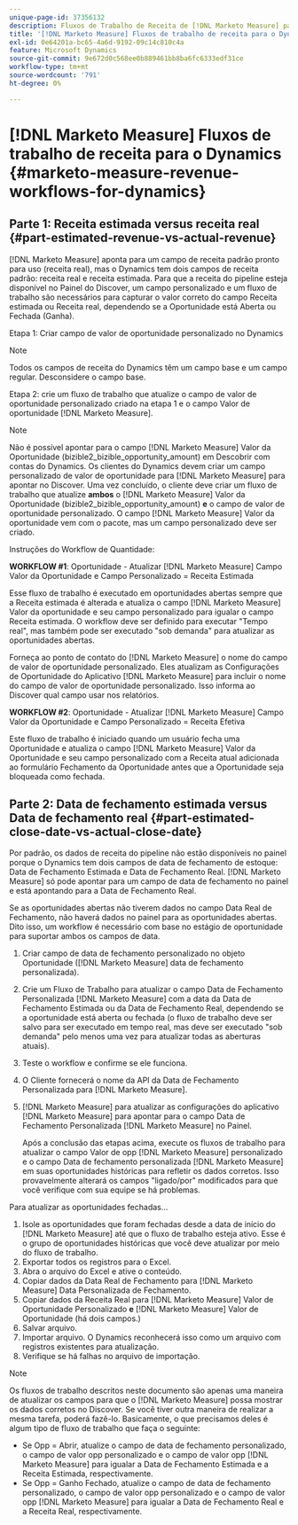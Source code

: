 ```yaml
---
unique-page-id: 37356132
description: Fluxos de Trabalho de Receita de [!DNL Marketo Measure] para Dynamics - [!DNL Marketo Measure]
title: '[!DNL Marketo Measure] Fluxos de trabalho de receita para o Dynamics'
exl-id: 0e64201a-bc65-4a6d-9192-09c14c810c4a
feature: Microsoft Dynamics
source-git-commit: 9e672d0c568ee0b889461bb8ba6fc6333edf31ce
workflow-type: tm+mt
source-wordcount: '791'
ht-degree: 0%

---
```


# [!DNL Marketo Measure] Fluxos de trabalho de receita para o Dynamics {#marketo-measure-revenue-workflows-for-dynamics}

## Parte 1: Receita estimada versus receita real {#part-estimated-revenue-vs-actual-revenue}

[!DNL Marketo Measure] aponta para um campo de receita padrão pronto para uso (receita real), mas o Dynamics tem dois campos de receita padrão: receita real e receita estimada. Para que a receita do pipeline esteja disponível no Painel do Discover, um campo personalizado e um fluxo de trabalho são necessários para capturar o valor correto do campo Receita estimada ou Receita real, dependendo se a Oportunidade está Aberta ou Fechada (Ganha).

Etapa 1: Criar campo de valor de oportunidade personalizado no Dynamics

>[!NOTE]
>
>Todos os campos de receita do Dynamics têm um campo base e um campo regular. Desconsidere o campo base.

Etapa 2: crie um fluxo de trabalho que atualize o campo de valor de oportunidade personalizado criado na etapa 1 e o campo Valor de oportunidade [!DNL Marketo Measure].

>[!NOTE]
>
>Não é possível apontar para o campo [!DNL Marketo Measure] Valor da Oportunidade (bizible2_bizible_opportunity_amount) em Descobrir com contas do Dynamics. Os clientes do Dynamics devem criar um campo personalizado de valor de oportunidade para [!DNL Marketo Measure] para apontar no Discover. Uma vez concluído, o cliente deve criar um fluxo de trabalho que atualize **ambos** o [!DNL Marketo Measure] Valor da Oportunidade (bizible2_bizible_opportunity_amount) **e** o campo de valor de oportunidade personalizado. O campo [!DNL Marketo Measure] Valor da oportunidade vem com o pacote, mas um campo personalizado deve ser criado.

Instruções do Workflow de Quantidade:

**WORKFLOW #1**: Oportunidade - Atualizar [!DNL Marketo Measure] Campo Valor da Oportunidade e Campo Personalizado = Receita Estimada

Esse fluxo de trabalho é executado em oportunidades abertas sempre que a Receita estimada é alterada e atualiza o campo [!DNL Marketo Measure] Valor da oportunidade e seu campo personalizado para igualar o campo Receita estimada. O workflow deve ser definido para executar &quot;Tempo real&quot;, mas também pode ser executado &quot;sob demanda&quot; para atualizar as oportunidades abertas.

Forneça ao ponto de contato do [!DNL Marketo Measure] o nome do campo de valor de oportunidade personalizado. Eles atualizam as Configurações de Oportunidade do Aplicativo [!DNL Marketo Measure] para incluir o nome do campo de valor de oportunidade personalizado. Isso informa ao Discover qual campo usar nos relatórios.

**WORKFLOW #2**: Oportunidade - Atualizar [!DNL Marketo Measure] Campo Valor da Oportunidade e Campo Personalizado = Receita Efetiva

Este fluxo de trabalho é iniciado quando um usuário fecha uma Oportunidade e atualiza o campo [!DNL Marketo Measure] Valor da Oportunidade e seu campo personalizado com a Receita atual adicionada ao formulário Fechamento da Oportunidade antes que a Oportunidade seja bloqueada como fechada.

## Parte 2: Data de fechamento estimada versus Data de fechamento real {#part-estimated-close-date-vs-actual-close-date}

Por padrão, os dados de receita do pipeline não estão disponíveis no painel porque o Dynamics tem dois campos de data de fechamento de estoque: Data de Fechamento Estimada e Data de Fechamento Real. [!DNL Marketo Measure] só pode apontar para um campo de data de fechamento no painel e está apontando para a Data de Fechamento Real.

Se as oportunidades abertas não tiverem dados no campo Data Real de Fechamento, não haverá dados no painel para as oportunidades abertas. Dito isso, um workflow é necessário com base no estágio de oportunidade para suportar ambos os campos de data.

1. Criar campo de data de fechamento personalizado no objeto Oportunidade ([!DNL Marketo Measure] data de fechamento personalizada).
1. Crie um Fluxo de Trabalho para atualizar o campo Data de Fechamento Personalizada [!DNL Marketo Measure] com a data da Data de Fechamento Estimada ou da Data de Fechamento Real, dependendo se a oportunidade está aberta ou fechada (o fluxo de trabalho deve ser salvo para ser executado em tempo real, mas deve ser executado &quot;sob demanda&quot; pelo menos uma vez para atualizar todas as aberturas atuais).
1. Teste o workflow e confirme se ele funciona.
1. O Cliente fornecerá o nome da API da Data de Fechamento Personalizada para [!DNL Marketo Measure].
1. [!DNL Marketo Measure] para atualizar as configurações do aplicativo [!DNL Marketo Measure] para apontar para o campo Data de Fechamento Personalizada [!DNL Marketo Measure] no Painel.

   Após a conclusão das etapas acima, execute os fluxos de trabalho para atualizar o campo Valor de opp [!DNL Marketo Measure] personalizado e o campo Data de fechamento personalizada [!DNL Marketo Measure] em suas oportunidades históricas para refletir os dados corretos. Isso provavelmente alterará os campos &quot;ligado/por&quot; modificados para que você verifique com sua equipe se há problemas.

Para atualizar as oportunidades fechadas...

1. Isole as oportunidades que foram fechadas desde a data de início do [!DNL Marketo Measure] até que o fluxo de trabalho esteja ativo. Esse é o grupo de oportunidades históricas que você deve atualizar por meio do fluxo de trabalho.
1. Exportar todos os registros para o Excel.
1. Abra o arquivo do Excel e ative o conteúdo.
1. Copiar dados da Data Real de Fechamento para [!DNL Marketo Measure] Data Personalizada de Fechamento.
1. Copiar dados da Receita Real para [!DNL Marketo Measure] Valor de Oportunidade Personalizado **e** [!DNL Marketo Measure] Valor de Oportunidade (há dois campos.)
1. Salvar arquivo.
1. Importar arquivo. O Dynamics reconhecerá isso como um arquivo com registros existentes para atualização.
1. Verifique se há falhas no arquivo de importação.

>[!NOTE]
>
>Os fluxos de trabalho descritos neste documento são apenas uma maneira de atualizar os campos para que o [!DNL Marketo Measure] possa mostrar os dados corretos no Discover. Se você tiver outra maneira de realizar a mesma tarefa, poderá fazê-lo. Basicamente, o que precisamos deles é algum tipo de fluxo de trabalho que faça o seguinte:
>
> * Se Opp = Abrir, atualize o campo de data de fechamento personalizado, o campo de valor opp personalizado e o campo de valor opp [!DNL Marketo Measure] para igualar a Data de Fechamento Estimada e a Receita Estimada, respectivamente.
> * Se Opp = Ganho Fechado, atualize o campo de data de fechamento personalizado, o campo de valor opp personalizado e o campo de valor opp [!DNL Marketo Measure] para igualar a Data de Fechamento Real e a Receita Real, respectivamente.
